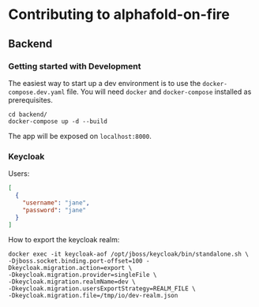 # Contributing to alphafold-on-fire
## Backend
### Getting started with Development
The easiest way to start up a dev environment is to use the `docker-compose.dev.yaml` file.
You will need `docker` and `docker-compose` installed as prerequisites.
```console
cd backend/
docker-compose up -d --build
```
The app will be exposed on `localhost:8000`.

### Keycloak
Users:
```json
[
  {
    "username": "jane",
    "password": "jane"
  }
]
```

How to export the keycloak realm:
```console
docker exec -it keycloak-aof /opt/jboss/keycloak/bin/standalone.sh \
-Djboss.socket.binding.port-offset=100 -Dkeycloak.migration.action=export \
-Dkeycloak.migration.provider=singleFile \
-Dkeycloak.migration.realmName=dev \
-Dkeycloak.migration.usersExportStrategy=REALM_FILE \
-Dkeycloak.migration.file=/tmp/io/dev-realm.json
```
